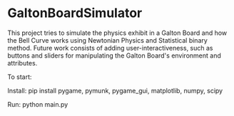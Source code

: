 # GaltonBoardSimulator

This project tries to simulate the physics exhibit in a Galton Board and how the Bell Curve works using Newtonian Physics and Statistical binary method. Future work consists of adding user-interactiveness, such as buttons and sliders for manipulating the Galton Board's environment and attributes.

To start:

Install: pip install pygame, pymunk, pygame_gui, matplotlib, numpy, scipy

Run: python main.py
